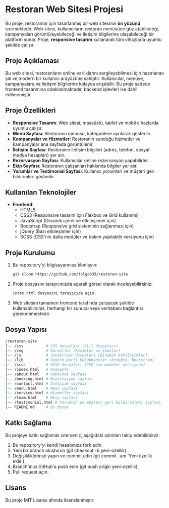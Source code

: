 # Restoran Web Sitesi Projesi

Bu proje, restoranlar için tasarlanmış bir web sitesinin **ön yüzünü** içermektedir. Web sitesi, kullanıcıların restoran menüsüne göz atabileceği, kampanyaları görüntüleyebileceği ve iletişim bilgilerine ulaşabileceği bir platform sunar. Proje, **responsive tasarım** kullanarak tüm cihazlarla uyumlu şekilde çalışır.

## Proje Açıklaması

Bu web sitesi, restoranların online varlıklarını sergileyebilmesi için hazırlanan şık ve modern bir kullanıcı arayüzüne sahiptir. Kullanıcılar, menüye, kampanyalara ve iletişim bilgilerine kolayca erişebilir. Bu proje sadece frontend tasarımına odaklanmaktadır, backend işlevleri ise dahil edilmemiştir.

## Proje Özellikleri

- **Responsive Tasarım**: Web sitesi, masaüstü, tablet ve mobil cihazlarda uyumlu çalışır.
- **Menü Sayfası**: Restoranın menüsü, kategorilere ayrılarak gösterilir.
- **Kampanyalar ve Hizmetler**: Restoranın sunduğu hizmetler ve kampanyalar ana sayfada görüntülenir.
- **İletişim Sayfası**: Restoranın iletişim bilgileri (adres, telefon, sosyal medya hesapları) yer alır.
- **Rezervasyon Sayfası**: Kullanıcılar online rezervasyon yapabilirler.
- **Ekip Sayfası**: Restoranın çalışanları hakkında bilgiler yer alır.
- **Yorumlar ve Testimonial Sayfası**: Kullanıcı yorumları ve müşteri geri bildirimleri gösterilir.

## Kullanılan Teknolojiler

- **Frontend**:
  - HTML5
  - CSS3 (Responsive tasarım için Flexbox ve Grid kullanımı)
  - JavaScript (Dinamik içerik ve etkileşimler için)
  - Bootstrap (Responsive grid sisteminin sağlanması için)
  - jQuery (Bazı etkileşimler için)
  - SCSS (CSS'nin daha modüler ve bakım yapılabilir versiyonu için)

## Proje Kurulumu

1. Bu repository'yi bilgisayarınıza klonlayın:
   ```bash
   git clone https://github.com/tolgab35/restoran-site
   
2. Proje dosyasını tarayıcınızda açarak görsel olarak inceleyebilirsiniz:
   ```bash
   index.html dosyasını tarayıcıda açın.
3. Web sitesini tamamen frontend tarafında çalışacak şekilde kullanabilirsiniz, herhangi bir sunucu veya veritabanı bağlantısı gerekmemektedir.

## Dosya Yapısı
```bash
/restoran-site
|-- /css          # CSS dosyaları (Stil dosyaları)
|-- /img          # Görseller (Resimler ve ikonlar)
|-- /js           # JavaScript dosyaları (Dinamik etkileşimler)
|-- /lib          # Üçüncü parti kütüphaneler (örneğin, Bootstrap)
|-- /scss         # SCSS dosyaları (CSS'nin modüler versiyonu)
|-- /index.html   # Anasayfa
|-- /about.html   # Hakkında sayfası
|-- /booking.html # Rezervasyon sayfası
|-- /contact.html # İletişim sayfası
|-- /menu.html    # Menü sayfası
|-- /service.html # Hizmetler sayfası
|-- /team.html    # Ekip sayfası
|-- /testimonial.html # Yorumlar ve müşteri geri bildirimleri sayfası
|-- README.md     # Bu dosya
```

## Katkı Sağlama

Bu projeye katkı sağlamak isterseniz, aşağıdaki adımları takip edebilirsiniz:
1. Bu repository'yi kendi hesabınıza fork edin.
2. Yeni bir branch oluşturun (git checkout -b yeni-ozellik).
3. Değişikliklerinizi yapın ve commit edin (git commit -am 'Yeni özellik ekle').
4. Branch'ınızı GitHub'a push edin (git push origin yeni-ozellik).
5. Pull request açın.

## Lisans

Bu proje MIT Lisansı altında lisanslanmıştır.

